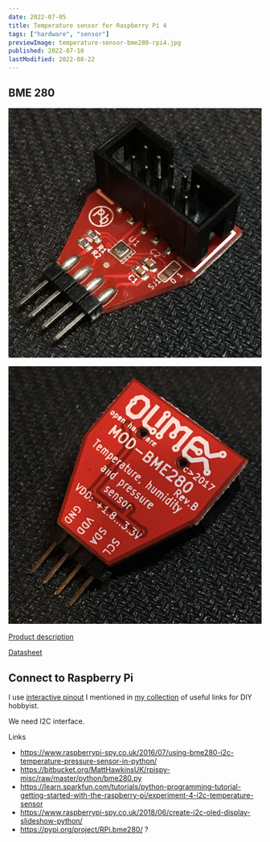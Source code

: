 ```yaml
---
date: 2022-07-05
title: Temperature sensor for Raspberry Pi 4
tags: ["hardware", "sensor"]
previewImage: temperature-sensor-bme280-rpi4.jpg
published: 2022-07-10
lastModified: 2022-08-22
---
```


## BME 280

![front](./BME-280.jpg)

![back](./BME-280-back.jpg)

[Product description](https://www.olimex.com/Products/Modules/Sensors/MOD-BME280/open-source-hardware)

[Datasheet](https://github.com/OLIMEX/MOD-BME280/blob/master/HARDWARE/MOD-BME280-Rev.B/MOD-BME280_RevB.pdf)

## Connect to Raspberry Pi

I use [interactive pinout]() I mentioned in [my collection](/make/useful-links) of useful links for DIY hobbyist.

We need I2C interface.

Links

- https://www.raspberrypi-spy.co.uk/2016/07/using-bme280-i2c-temperature-pressure-sensor-in-python/
- https://bitbucket.org/MattHawkinsUK/rpispy-misc/raw/master/python/bme280.py
- https://learn.sparkfun.com/tutorials/python-programming-tutorial-getting-started-with-the-raspberry-pi/experiment-4-i2c-temperature-sensor
- https://www.raspberrypi-spy.co.uk/2018/06/create-i2c-oled-display-slideshow-python/
- https://pypi.org/project/RPi.bme280/ ?